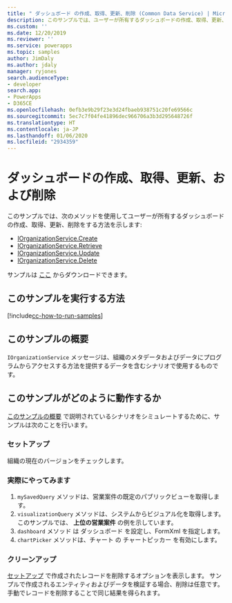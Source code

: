 ```yaml
---
title: " ダッシュボード の作成、取得、更新、削除 (Common Data Service) | Microsoft Docs"
description: このサンプルでは、ユーザーが所有するダッシュボードの作成、取得、更新、削除の方法を示します。
ms.custom: ''
ms.date: 12/20/2019
ms.reviewer: ''
ms.service: powerapps
ms.topic: samples
author: JimDaly
ms.author: jdaly
manager: ryjones
search.audienceType:
- developer
search.app:
- PowerApps
- D365CE
ms.openlocfilehash: 0efb3e9b29f23e3d24fbaeb938751c20fe69566c
ms.sourcegitcommit: 5ec7c7f04fe41896dec966706a3b3d295648726f
ms.translationtype: HT
ms.contentlocale: ja-JP
ms.lasthandoff: 01/06/2020
ms.locfileid: "2934359"
---
```

# <a name="create-retrieve-update-and-delete-a-chart"></a>ダッシュボードの作成、取得、更新、および削除

このサンプルでは、次のメソッドを使用してユーザーが所有するダッシュボードの作成、取得、更新、削除をする方法を示します:

- [IOrganizationService.Create](https://docs.microsoft.com/dotnet/api/microsoft.xrm.sdk.iorganizationservice.create?view=dynamics-general-ce-9)
- [IOrganizationService.Retrieve](https://docs.microsoft.com/dotnet/api/microsoft.xrm.sdk.iorganizationservice.retrieve?view=dynamics-general-ce-9)
- [IOrganizationService.Update](https://docs.microsoft.com/dotnet/api/microsoft.xrm.sdk.iorganizationservice.update?view=dynamics-general-ce-9)
- [IOrganizationService.Delete](https://docs.microsoft.com/dotnet/api/microsoft.xrm.sdk.iorganizationservice.delete?view=dynamics-general-ce-9)

サンプルは [ここ](https://github.com/microsoft/PowerApps-Samples/tree/master/cds/orgsvc/C%23/CRUDOperationsDashboard) からダウンロードできます。

## <a name="how-to-run-this-sample"></a>このサンプルを実行する方法

[!include[cc-how-to-run-samples](../../includes/cc-how-to-run-samples.md)]

## <a name="what-this-sample-does"></a>このサンプルの概要

`IOrganizationService` メッセージは、組織のメタデータおよびデータにプログラムからアクセスする方法を提供するデータを含むシナリオで使用するものです。

## <a name="how-this-sample-works"></a>このサンプルがどのように動作するか

[このサンプルの概要](#what-this-sample-does) で説明されているシナリオをシミュレートするために、サンプルは次のことを行います。

### <a name="setup"></a>セットアップ

組織の現在のバージョンをチェックします。

### <a name="demonstrate"></a>実際にやってみます

1. `mySavedQuery` メソッドは、営業案件の既定のパブリックビューを取得します。 
2. `visualizationQuery` メソッドは、システムからビジュアル化を取得します。 このサンプルでは、 **上位の営業案件** の例を示しています。 
3. `dashboard` メソッド は ダッシュボード を設定し、FormXml を指定します。
4. `chartPicker` メソッドは、チャート の チャートピッカー を有効にします。

### <a name="clean-up"></a>クリーンアップ

[セットアップ](#setup) で作成されたレコードを削除するオプションを表示します。 サンプルで作成されるエンティティおよびデータを検証する場合、削除は任意です。 手動でレコードを削除することで同じ結果を得られます。